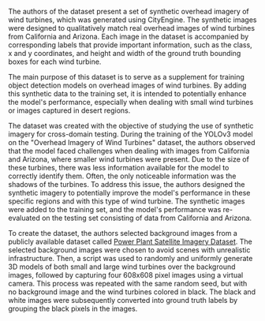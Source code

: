 The authors of the dataset present a set of synthetic overhead imagery of wind turbines, which was generated using CityEngine. The synthetic images were designed to qualitatively match real overhead images of wind turbines from California and Arizona. Each image in the dataset is accompanied by corresponding labels that provide important information, such as the class, x and y coordinates, and height and width of the ground truth bounding boxes for each wind turbine.

The main purpose of this dataset is to serve as a supplement for training object detection models on overhead images of wind turbines. By adding this synthetic data to the training set, it is intended to potentially enhance the model's performance, especially when dealing with small wind turbines or images captured in desert regions.

The dataset was created with the objective of studying the use of synthetic imagery for cross-domain testing. During the training of the YOLOv3 model on the "Overhead Imagery of Wind Turbines" dataset, the authors observed that the model faced challenges when dealing with images from California and Arizona, where smaller wind turbines were present. Due to the size of these turbines, there was less information available for the model to correctly identify them. Often, the only noticeable information was the shadows of the turbines. To address this issue, the authors designed the synthetic imagery to potentially improve the model's performance in these specific regions and with this type of wind turbine. The synthetic images were added to the training set, and the model's performance was re-evaluated on the testing set consisting of data from California and Arizona.

To create the dataset, the authors selected background images from a publicly available dataset called [Power Plant Satellite Imagery Dataset](https://figshare.com/articles/dataset/Power_Plant_Satellite_Imagery_Dataset/5307364). The selected background images were chosen to avoid scenes with unrealistic infrastructure. Then, a script was used to randomly and uniformly generate 3D models of both small and large wind turbines over the background images, followed by capturing four 608x608 pixel images using a virtual camera. This process was repeated with the same random seed, but with no background image and the wind turbines colored in black. The black and white images were subsequently converted into ground truth labels by grouping the black pixels in the images.
